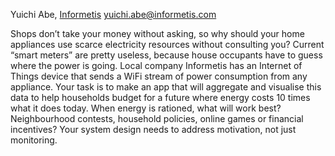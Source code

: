Yuichi Abe, [Informetis](Informetis "wikilink")
<yuichi.abe@informetis.com>

Shops don’t take your money without asking, so why should your home
appliances use scarce electricity resources without consulting you?
Current “smart meters” are pretty useless, because house occupants have
to guess where the power is going. Local company Informetis has an
Internet of Things device that sends a WiFi stream of power consumption
from any appliance. Your task is to make an app that will aggregate and
visualise this data to help households budget for a future where energy
costs 10 times what it does today. When energy is rationed, what will
work best? Neighbourhood contests, household policies, online games or
financial incentives? Your system design needs to address motivation,
not just monitoring.